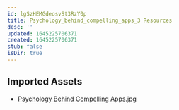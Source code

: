 ```yaml
---
id: lgSzHEMGdeosvSt3RzY0p
title: Psychology_behind_compelling_apps_3 Resources
desc: ''
updated: 1645225706371
created: 1645225706371
stub: false
isDir: true
---
```

## Imported Assets
- [Psychology Behind Compelling Apps.jpg](/assets/psychology-behind-compelling-apps-8WbBIRqLMsqL.jpg)
